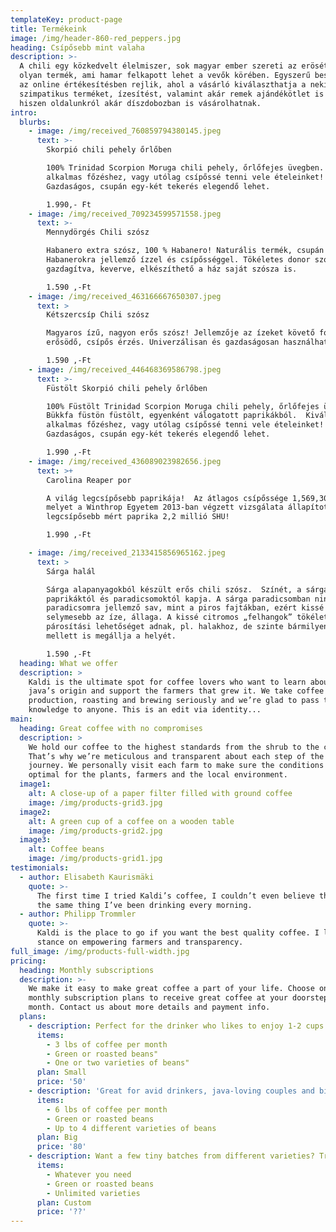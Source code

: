 ```yaml
---
templateKey: product-page
title: Termékeink
image: /img/header-860-red_peppers.jpg
heading: Csípősebb mint valaha
description: >-
  A chili egy közkedvelt élelmiszer, sok magyar ember szereti az erösét.  Ez egy
  olyan termék, ami hamar felkapott lehet a vevők körében. Egyszerű beszerzése
  az online értékesítésben rejlik, ahol a vásárló kiválaszthatja a neki
  szimpatikus terméket, ízesítést, valamint akár remek ajándékötlet is lehet,
  hiszen oldalunkról akár díszdobozban is vásárolhatnak. 
intro:
  blurbs:
    - image: /img/received_760859794380145.jpeg
      text: >-
        Skorpió chili pehely őrlőben

        100% Trinidad Scorpion Moruga chili pehely, őrlőfejes üvegben. Kiválóan
        alkalmas főzéshez, vagy utólag csípőssé tenni vele ételeinket!
        Gazdaságos, csupán egy-két tekerés elegendő lehet.

        1.990,- Ft
    - image: /img/received_709234599571558.jpeg
      text: >-
        Mennydörgés Chili szósz

        Habanero extra szósz, 100 % Habanero! Naturális termék, csupán a
        Habanerokra jellemző ízzel és csípősséggel. Tökéletes donor szósz,
        gazdagítva, keverve, elkészíthető a ház saját szósza is.

        1.590 ,-Ft
    - image: /img/received_463166667650307.jpeg
      text: >
        Kétszercsíp Chili szósz

        Magyaros ízű, nagyon erős szósz! Jellemzője az ízeket követő fokozatosan
        erősödő, csípős érzés. Univerzálisan és gazdaságosan használható.

        1.590 ,-Ft
    - image: /img/received_446468369586798.jpeg
      text: >-
        Füstölt Skorpió chili pehely őrlőben

        100% Füstölt Trinidad Scorpion Moruga chili pehely, őrlőfejes üvegben.
        Bükkfa füstön füstölt, egyenként válogatott paprikákból.  Kiválóan
        alkalmas főzéshez, vagy utólag csípőssé tenni vele ételeinket!
        Gazdaságos, csupán egy-két tekerés elegendő lehet.

        1.990 ,-Ft
    - image: /img/received_436089023982656.jpeg
      text: >+
        Carolina Reaper por

        A világ legcsípősebb paprikája!  Az átlagos csípőssége 1,569,300 SHU,
        melyet a Winthrop Egyetem 2013-ban végzett vizsgálata állapított meg. A
        legcsípősebb mért paprika 2,2 millió SHU!

        1.990 ,-Ft

    - image: /img/received_2133415856965162.jpeg
      text: >
        Sárga halál

        Sárga alapanyagokból készült erős chili szósz.  Színét, a sárgára érő
        paprikáktól és paradicsomoktól kapja. A sárga paradicsomban nincs annyi
        paradicsomra jellemző sav, mint a piros fajtákban, ezért kissé „simább”,
        selymesebb az íze, állaga. A kissé citromos „felhangok” tökéletes
        párosítási lehetőséget adnak, pl. halakhoz, de szinte bármilyen sültek
        mellett is megállja a helyét.

        1.590 ,-Ft
  heading: What we offer
  description: >
    Kaldi is the ultimate spot for coffee lovers who want to learn about their
    java’s origin and support the farmers that grew it. We take coffee
    production, roasting and brewing seriously and we’re glad to pass that
    knowledge to anyone. This is an edit via identity...
main:
  heading: Great coffee with no compromises
  description: >
    We hold our coffee to the highest standards from the shrub to the cup.
    That’s why we’re meticulous and transparent about each step of the coffee’s
    journey. We personally visit each farm to make sure the conditions are
    optimal for the plants, farmers and the local environment.
  image1:
    alt: A close-up of a paper filter filled with ground coffee
    image: /img/products-grid3.jpg
  image2:
    alt: A green cup of a coffee on a wooden table
    image: /img/products-grid2.jpg
  image3:
    alt: Coffee beans
    image: /img/products-grid1.jpg
testimonials:
  - author: Elisabeth Kaurismäki
    quote: >-
      The first time I tried Kaldi’s coffee, I couldn’t even believe that was
      the same thing I’ve been drinking every morning.
  - author: Philipp Trommler
    quote: >-
      Kaldi is the place to go if you want the best quality coffee. I love their
      stance on empowering farmers and transparency.
full_image: /img/products-full-width.jpg
pricing:
  heading: Monthly subscriptions
  description: >-
    We make it easy to make great coffee a part of your life. Choose one of our
    monthly subscription plans to receive great coffee at your doorstep each
    month. Contact us about more details and payment info.
  plans:
    - description: Perfect for the drinker who likes to enjoy 1-2 cups per day.
      items:
        - 3 lbs of coffee per month
        - Green or roasted beans"
        - One or two varieties of beans"
      plan: Small
      price: '50'
    - description: 'Great for avid drinkers, java-loving couples and bigger crowds'
      items:
        - 6 lbs of coffee per month
        - Green or roasted beans
        - Up to 4 different varieties of beans
      plan: Big
      price: '80'
    - description: Want a few tiny batches from different varieties? Try our custom plan
      items:
        - Whatever you need
        - Green or roasted beans
        - Unlimited varieties
      plan: Custom
      price: '??'
---
```


